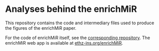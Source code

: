 # Analyses behind the enrichMiR

This repository contains the code and intermediary files used to produce the figures of the enrichMiR paper.

For the code of enrichMiR itself, see the [corresponding repository](https://github.com/ETHZ-INS/enrichMiR).
The enrichMiR web app is available at [ethz-ins.org/enrichMiR](https://ethz-ins.org/enrichMiR/).
